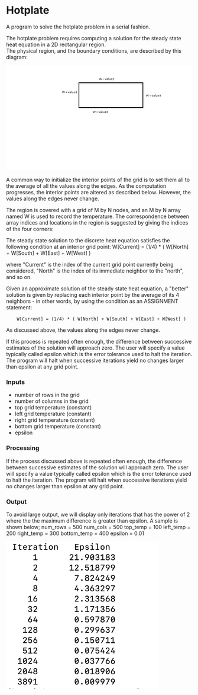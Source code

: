 # Hotplate
A program to solve the hotplate problem in a serial fashion.

The hotplate problem requires computing a solution for the steady
state heat equation in a 2D rectangular region.  
The physical region, and the boundary conditions, are described by
this diagram:

![image1](picture1.png)


A common way to initialize the interior points of the grid is to set them
all to the average of all the values along the edges.  As the computation
progresses, the interior points are altered as described below.
However, the values along the edges never change.

The region is covered with a grid of M by N nodes, and an M by N array
named W is used to record the temperature.  The correspondence between
array indices and locations in the region is suggested by giving the
indices of the four corners:

The steady state solution to the discrete heat equation satisfies the
following condition at an interior grid point:
  W[Current] = (1/4) * ( W[North] + W[South] + W[East] + W[West] )

where "Current" is the index of the current grid point currently being
considered, "North" is the index of its immediate neighbor to the "north",
and so on.

Given an approximate solution of the steady state heat equation, a
"better" solution is given by replacing each interior point by the
average of its 4 neighbors - in other words, by using the condition
as an ASSIGNMENT statement:

        W[Current] = (1/4) * ( W[North] + W[South] + W[East] + W[West] )

As discussed above, the values along the edges never change.

If this process is repeated often enough, the difference between
successive estimates of the solution will approach zero.  The user will
specify a value typically called epsilon which is the error tolerance
used to halt the iteration.  The program will halt when successive iterations
yield no changes larger than epsilon at any grid point.

### Inputs
* number of rows in the grid
* number of columns in the grid
* top grid temperature (constant)
* left grid temperature (constant)
* right grid temperature (constant)
* bottom grid temperature (constant)
* epsilon

### Processing
If the process discussed above is repeated often enough, the difference between
successive estimates of the solution will approach zero.  The user will
specify a value typically called epsilon which is the error tolerance
used to halt the iteration.  The program will halt when successive iterations
yield no changes larger than epsilon at any grid point.


### Output
To avoid large output, we will display only iterations that has the power of 2 where the the maximum difference is greater than epsilon. A sample is shown below;
num_rows = 500
num_cols = 500
top_temp = 100
left_temp = 200
right_temp = 300
bottom_temp = 400
epsilon = 0.01

![output](output.png)

